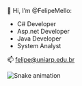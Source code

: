 👋 Hi, I’m @FelipeMello:
- C# Developer
- Asp.net Developer
- Java Developer
- System Analyst

📫 felipe@uniarp.edu.br


![Snake animation](https://github.com/felipe-uniarp/felipe-uniarp/blob/output/github-contribution-grid-snake.svg)
